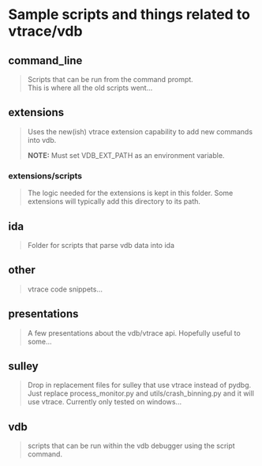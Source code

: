 # Sample scripts and things related to vtrace/vdb

## command_line
> Scripts that can be run from the command prompt.  
> This is where all the old scripts went...

## extensions
> Uses the new(ish) vtrace extension capability to add new commands into vdb.
> 
> **NOTE:** Must set VDB_EXT_PATH as an environment variable.

### extensions/scripts
> The logic needed for the extensions is kept in this folder.  Some extensions
> will typically add this directory to its path.

## ida
> Folder for scripts that parse vdb data into ida

## other
> vtrace code snippets... 

## presentations
> A few presentations about the vdb/vtrace api. Hopefully useful to some...

## sulley
> Drop in replacement files for sulley that use vtrace instead of pydbg.
> Just replace process_monitor.py and utils/crash_binning.py and it will use vtrace.
> Currently only tested on windows...

## vdb
> scripts that can be run within the vdb debugger using the script command.

